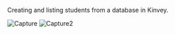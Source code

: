 Creating and listing students from a database in Kinvey.

![Capture](https://user-images.githubusercontent.com/28908397/55290047-c2ee1380-53d6-11e9-8215-76f19b922855.PNG)
![Capture2](https://user-images.githubusercontent.com/28908397/55290048-c386aa00-53d6-11e9-9efa-eb97dc415761.PNG)


